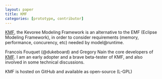 ```yaml
---
layout: paper
title: KMF
categories: [prototype, contributor]
---
```


[KMF](https://github.com/dukeboard/kevoree-modeling-framework), the Kevoree Modeling Framework is an alternative to the EMF (Eclipse Modeling Framework), in order to consider requirements (memory, performance, concurency, etc) needed by model@runtime.

Francois Fouquet (@dukeboard) and Gregory Nain the core developers of [KMF](https://github.com/dukeboard/kevoree-modeling-framework/contributors). I am an early adopter and a brave beta-tester of KMF, and also involved in some technical discussions.

KMF is hosted on GitHub and available as open-source (L-GPL)
